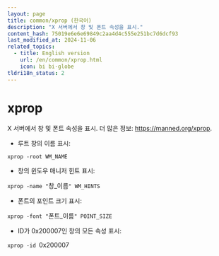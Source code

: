 ```yaml
---
layout: page
title: common/xprop (한국어)
description: "X 서버에서 창 및 폰트 속성을 표시."
content_hash: 75019e6e6e69849c2aa4d4c555e251bc7d6dcf93
last_modified_at: 2024-11-06
related_topics:
  - title: English version
    url: /en/common/xprop.html
    icon: bi bi-globe
tldri18n_status: 2
---
```

# xprop

X 서버에서 창 및 폰트 속성을 표시.
더 많은 정보: <https://manned.org/xprop>.

- 루트 창의 이름 표시:

`xprop -root WM_NAME`

- 창의 윈도우 매니저 힌트 표시:

`xprop -name "`<span class="tldr-var badge badge-pill bg-dark-lm bg-white-dm text-white-lm text-dark-dm font-weight-bold">창_이름</span>`" WM_HINTS`

- 폰트의 포인트 크기 표시:

`xprop -font "`<span class="tldr-var badge badge-pill bg-dark-lm bg-white-dm text-white-lm text-dark-dm font-weight-bold">폰트_이름</span>`" POINT_SIZE`

- ID가 0x200007인 창의 모든 속성 표시:

`xprop -id `<span class="tldr-var badge badge-pill bg-dark-lm bg-white-dm text-white-lm text-dark-dm font-weight-bold">0x200007</span>
